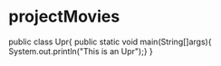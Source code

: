 # projectMovies
public class Upr{
public static void main(String[]args){
System.out.println("This is an Upr");}
}